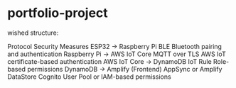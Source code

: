 # portfolio-project

wished structure:

Protocol	Security Measures
ESP32 -> Raspberry Pi	BLE	Bluetooth pairing and authentication
Raspberry Pi -> AWS IoT Core	MQTT over TLS	AWS IoT certificate-based authentication
AWS IoT Core -> DynamoDB	IoT Rule	Role-based permissions
DynamoDB -> Amplify (Frontend)	AppSync or Amplify DataStore	Cognito User Pool or IAM-based permissions
